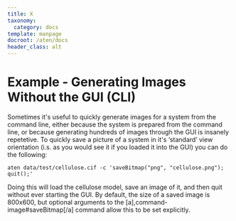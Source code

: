 ```yaml
---
title: X
taxonomy:
  category: docs
template: manpage
docroot: /aten/docs
header_class: alt
---
```



# Example - Generating Images Without the GUI (CLI)

Sometimes it's useful to quickly generate images for a system from the command line, either because the system is prepared from the command line, or because generating hundreds of images through the GUI is insanely repetetive.  To quickly save a picture of a system in it's ‘standard’ view orientation (i.s.  as you would see it if you loaded it into the GUI) you can do the following:

```
aten data/test/cellulose.cif -c 'saveBitmap("png", "cellulose.png"); quit();'
```

Doing this will load the cellulose model, save an image of it, and then quit without ever starting the GUI. By default, the size of a saved image is 800x600, but optional arguments to the [a],command-image#saveBitmap[/a] command allow this to be set explicitly.


